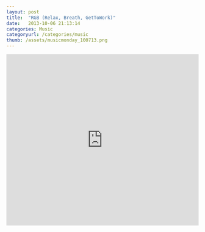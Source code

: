 ```yaml
---
layout: post
title:  "RGB (Relax, Breath, GetToWork)"
date:   2013-10-06 21:13:14
categories: Music
categoryurl: /categories/music
thumb: /assets/musicmonday_100713.png
---
```


<iframe width="100%" height="450" scrolling="no" frameborder="no" src="https://w.soundcloud.com/player/?url=http%3A%2F%2Fapi.soundcloud.com%2Fplaylists%2F11638288&amp;color=064352&amp;auto_play=false&amp;show_artwork=false"></iframe>






